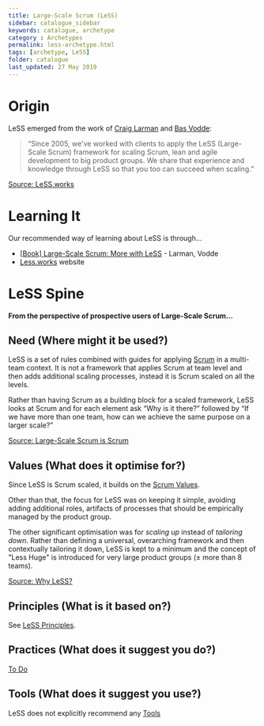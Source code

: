 ```yaml
---
title: Large-Scale Scrum (LeSS)
sidebar: catalogue_sidebar
keywords: catalogue, archetype
category : Archetypes
permalink: less-archetype.html
tags: [archetype, LeSS]
folder: catalogue
last_updated: 27 May 2019
---
```


# Origin
LeSS emerged from the work of [Craig Larman](http://www.craiglarman.com) and [Bas Vodde](https://twitter.com/basvodde):

>“Since 2005, we've worked with clients to apply the LeSS (Large-Scale Scrum) framework for scaling Scrum, lean and agile development to big product groups. We share that experience and knowledge through LeSS so that you too can succeed when scaling.”

[Source: LeSS.works](http://less.works/)

# Learning It
Our recommended way of learning about LeSS is through…

* [[Book] Large-Scale Scrum: More with LeSS](https://www.amazon.com/Large-Scale-Scrum-More-Addison-Wesley-Signature/dp/0321985710) - Larman, Vodde
* [Less.works](http://less.works) website

# LeSS Spine 

**From the perspective of prospective users of Large-Scale Scrum...**

## Need (Where might it be used?)
LeSS is a set of rules combined with guides for applying [Scrum](scrum-archetype) in a multi-team context. It is not a framework that applies Scrum at team level and then adds additional scaling processes, instead it is Scrum scaled on all the levels.

Rather than having Scrum as a building block for a scaled framework, LeSS looks at Scrum and for each element ask “Why is it there?” followed by “If we have more than one team, how can we achieve the same purpose on a larger scale?”

[Source: Large-Scale Scrum is Scrum](http://less.works/less/principles/large_scale_scrum_is_scrum.html)

## Values (What does it optimise for?)
Since LeSS is Scrum scaled, it builds on the [Scrum Values](scrum-values). 

Other than that, the focus for LeSS was on keeping it simple, avoiding adding additional roles, artifacts of processes that should be empirically managed by the product group.

The other significant optimisation was for *scaling up* instead of *tailoring down*. Rather than defining a universal, overarching framework and then contextually tailoring it down, LeSS is kept to a minimum and the concept of "Less Huge" is introduced for very large product groups (± more than 8 teams).

[Source: Why LeSS?](http://less.works/less/framework/why-less.html)

## Principles (What is it based on?)
See [LeSS Principles](less-principles).

## Practices (What does it suggest you do?)
[To Do](todo)

## Tools (What does it suggest you use?)
LeSS does not explicitly recommend any [Tools](tools)